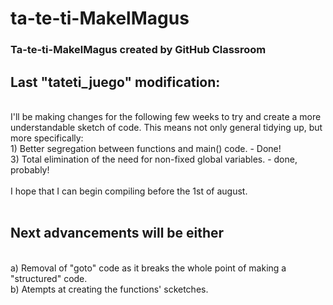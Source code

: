 # ta-te-ti-MakelMagus

<h3>Ta-te-ti-MakelMagus created by GitHub Classroom</h3>

<h2>Last "tateti_juego" modification:</h2>
  <p>
  <br>
  I'll be making changes for the following few weeks to try and create a more understandable sketch of code. This means not only general tidying up, but more specifically:
  <br>
  1) Better segregation between functions and main() code. - Done!<br>
  3) Total elimination of the need for non-fixed global variables. - done, probably!<br>
  <br>
  I hope that I can begin compiling before the 1st of august.
  <br><br>
  </p>
<h2>Next advancements will be either</h2>
  <p>
    <br>
    a) Removal of "goto" code as it breaks the whole point of making a "structured" code. <br>
    b) Atempts at creating the functions' scketches.
  </p>
